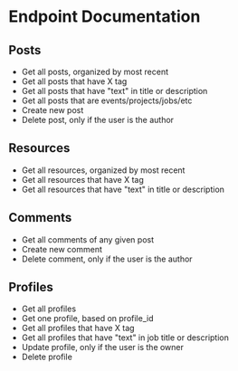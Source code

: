 # Endpoint Documentation

## Posts

- Get all posts, organized by most recent
- Get all posts that have X tag
- Get all posts that have "text" in title or description
- Get all posts that are events/projects/jobs/etc
- Create new post
- Delete post, only if the user is the author

## Resources

- Get all resources, organized by most recent
- Get all resources that have X tag
- Get all resources that have "text" in title or description

## Comments

- Get all comments of any given post
- Create new comment
- Delete comment, only if the user is the author

## Profiles

- Get all profiles
- Get one profile, based on profile_id
- Get all profiles that have X tag
- Get all profiles that have "text" in job title or description
- Update profile, only if the user is the owner
- Delete profile
